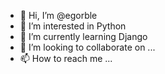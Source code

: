 - 👋 Hi, I’m @egorble
- 👀 I’m interested in Python
- 🌱 I’m currently learning Django
- 💞️ I’m looking to collaborate on ...
- 📫 How to reach me ...

<!---
egorble/egorble is a ✨ special ✨ repository because its `README.md` (this file) appears on your GitHub profile.
You can click the Preview link to take a look at your changes.
--->
